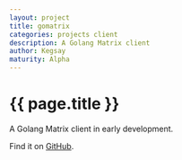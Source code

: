 ```yaml
---
layout: project
title: gomatrix
categories: projects client
description: A Golang Matrix client
author: Kegsay
maturity: Alpha
---
```


# {{ page.title }}
A Golang Matrix client in early development.

Find it on [GitHub](https://github.com/matrix-org/gomatrix).
